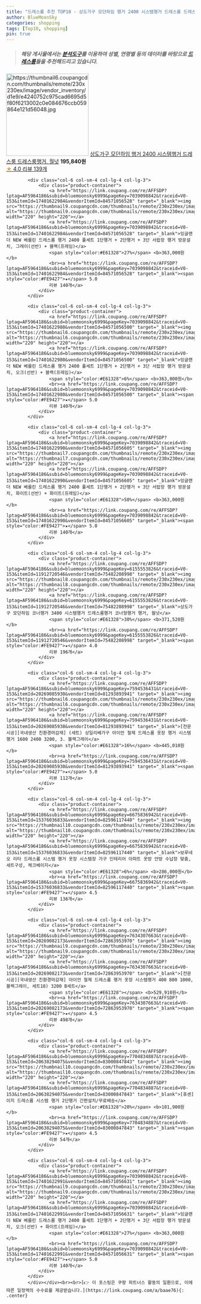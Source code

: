 ```yaml
---
title: "드레스룸 추천 TOP10 - 상도가구 모던하임 행거 2400 시스템행거 드레스룸 드레스룸행거, 월넛"
author: BlueMoonSky
categories: shopping
tags: [Top10, shopping]
pin: true
---
```


> ##### 해당 게시물에서는 [**분석도구**](https://itemscout.io/)를 이용하여 **성별**, **연령별** 등의 데이터를 바탕으로 [**드레스룸**](https://link.coupang.com/a/baae76)들을 추천해드리고 있습니다.
<div class="container"><div class="row">
            <div class="col-6 col-sm-4 col-lg-4 col-lg-3">
                <div class="product-container">
                    <a href="https://link.coupang.com/re/AFFSDP?lptag=AF5964186&subid=bluemoonsky6999&pageKey=7190532875&traceid=V0-153&itemId=18153803780&vendorItemId=70398362591" target="_blank"><img src="https://thumbnail6.coupangcdn.com/thumbnails/remote/230x230ex/image/vendor_inventory/d1e9/e4240752c975cad6695d5f80f6213002c0e084676ccb059864e121d56048.jpg" alt="https://thumbnail6.coupangcdn.com/thumbnails/remote/230x230ex/image/vendor_inventory/d1e9/e4240752c975cad6695d5f80f6213002c0e084676ccb059864e121d56048.jpg" width="220" height="220"></a>
                    <a href="https://link.coupang.com/re/AFFSDP?lptag=AF5964186&subid=bluemoonsky6999&pageKey=7190532875&traceid=V0-153&itemId=18153803780&vendorItemId=70398362591" target="_blank">상도가구 모던하임 행거 2400 시스템행거 드레스룸 드레스룸행거, 월넛</a>
                    <span style="color:#E61328"></span> <b>195,840원</b>
                    <br><a href="https://link.coupang.com/re/AFFSDP?lptag=AF5964186&subid=bluemoonsky6999&pageKey=7190532875&traceid=V0-153&itemId=18153803780&vendorItemId=70398362591" target="_blank"><span style="color:#FE9427">★</span> 4.0
                    리뷰 139개</a>
                </div>
            </div>
            
            <div class="col-6 col-sm-4 col-lg-4 col-lg-3">
                <div class="product-container">
                    <a href="https://link.coupang.com/re/AFFSDP?lptag=AF5964186&subid=bluemoonsky6999&pageKey=7039098842&traceid=V0-153&itemId=17401622984&vendorItemId=84571056528" target="_blank"><img src="https://thumbnail9.coupangcdn.com/thumbnails/remote/230x230ex/image/rs_quotation_api/cawyhvaz/a60690497021472f9b794657e3891b2a.jpg" alt="https://thumbnail9.coupangcdn.com/thumbnails/remote/230x230ex/image/rs_quotation_api/cawyhvaz/a60690497021472f9b794657e3891b2a.jpg" width="220" height="220"></a>
                    <a href="https://link.coupang.com/re/AFFSDP?lptag=AF5964186&subid=bluemoonsky6999&pageKey=7039098842&traceid=V0-153&itemId=17401622984&vendorItemId=84571056528" target="_blank">잉글랜더 NEW 베를린 드레스룸 행거 2400 풀세트 1단행거 + 2단행거 + 3단 서랍장 행거 방문설치, 그레이(선반) + 블랙(프레임)</a>
                    <span style="color:#E61328">27%</span> <b>363,000원</b>
                    <br><a href="https://link.coupang.com/re/AFFSDP?lptag=AF5964186&subid=bluemoonsky6999&pageKey=7039098842&traceid=V0-153&itemId=17401622984&vendorItemId=84571056528" target="_blank"><span style="color:#FE9427">★</span> 5.0
                    리뷰 140개</a>
                </div>
            </div>
            
            <div class="col-6 col-sm-4 col-lg-4 col-lg-3">
                <div class="product-container">
                    <a href="https://link.coupang.com/re/AFFSDP?lptag=AF5964186&subid=bluemoonsky6999&pageKey=7039098842&traceid=V0-153&itemId=17401622980&vendorItemId=84571056500" target="_blank"><img src="https://thumbnail6.coupangcdn.com/thumbnails/remote/230x230ex/image/rs_quotation_api/1hhzelw4/23b7935ca778471aa2a95f4b95019a8e.jpg" alt="https://thumbnail6.coupangcdn.com/thumbnails/remote/230x230ex/image/rs_quotation_api/1hhzelw4/23b7935ca778471aa2a95f4b95019a8e.jpg" width="220" height="220"></a>
                    <a href="https://link.coupang.com/re/AFFSDP?lptag=AF5964186&subid=bluemoonsky6999&pageKey=7039098842&traceid=V0-153&itemId=17401622980&vendorItemId=84571056500" target="_blank">잉글랜더 NEW 베를린 드레스룸 행거 2400 풀세트 1단행거 + 2단행거 + 3단 서랍장 행거 방문설치, 오크(선반) + 블랙(프레임)</a>
                    <span style="color:#E61328">6%</span> <b>363,000원</b>
                    <br><a href="https://link.coupang.com/re/AFFSDP?lptag=AF5964186&subid=bluemoonsky6999&pageKey=7039098842&traceid=V0-153&itemId=17401622980&vendorItemId=84571056500" target="_blank"><span style="color:#FE9427">★</span> 5.0
                    리뷰 140개</a>
                </div>
            </div>
            
            <div class="col-6 col-sm-4 col-lg-4 col-lg-3">
                <div class="product-container">
                    <a href="https://link.coupang.com/re/AFFSDP?lptag=AF5964186&subid=bluemoonsky6999&pageKey=7039098842&traceid=V0-153&itemId=17401622990&vendorItemId=84571056605" target="_blank"><img src="https://thumbnail7.coupangcdn.com/thumbnails/remote/230x230ex/image/rs_quotation_api/g2zg8f03/a09177a94c5343ba9e8a1de396b99ca1.jpg" alt="https://thumbnail7.coupangcdn.com/thumbnails/remote/230x230ex/image/rs_quotation_api/g2zg8f03/a09177a94c5343ba9e8a1de396b99ca1.jpg" width="220" height="220"></a>
                    <a href="https://link.coupang.com/re/AFFSDP?lptag=AF5964186&subid=bluemoonsky6999&pageKey=7039098842&traceid=V0-153&itemId=17401622990&vendorItemId=84571056605" target="_blank">잉글랜더 NEW 베를린 드레스룸 행거 2400 풀세트 1단행거 + 2단행거 + 3단 서랍장 행거 방문설치, 화이트(선반) + 화이트(프레임)</a>
                    <span style="color:#E61328">50%</span> <b>363,000원</b>
                    <br><a href="https://link.coupang.com/re/AFFSDP?lptag=AF5964186&subid=bluemoonsky6999&pageKey=7039098842&traceid=V0-153&itemId=17401622990&vendorItemId=84571056605" target="_blank"><span style="color:#FE9427">★</span> 5.0
                    리뷰 140개</a>
                </div>
            </div>
            
            <div class="col-6 col-sm-4 col-lg-4 col-lg-3">
                <div class="product-container">
                    <a href="https://link.coupang.com/re/AFFSDP?lptag=AF5964186&subid=bluemoonsky6999&pageKey=6155553826&traceid=V0-153&itemId=11912720546&vendorItemId=75482208998" target="_blank"><img src="https://thumbnail8.coupangcdn.com/thumbnails/remote/230x230ex/image/vendor_inventory/52d6/762454daefcb345ca86c44614d1839d7e3e02d8ea3e5dee2920cc4bf08ea.jpg" alt="https://thumbnail8.coupangcdn.com/thumbnails/remote/230x230ex/image/vendor_inventory/52d6/762454daefcb345ca86c44614d1839d7e3e02d8ea3e5dee2920cc4bf08ea.jpg" width="220" height="220"></a>
                    <a href="https://link.coupang.com/re/AFFSDP?lptag=AF5964186&subid=bluemoonsky6999&pageKey=6155553826&traceid=V0-153&itemId=11912720546&vendorItemId=75482208998" target="_blank">상도가구 모던하임 코너행거 3400 시스템행거 드레스룸행거 코너형행거 행거, 월넛</a>
                    <span style="color:#E61328">30%</span> <b>371,520원</b>
                    <br><a href="https://link.coupang.com/re/AFFSDP?lptag=AF5964186&subid=bluemoonsky6999&pageKey=6155553826&traceid=V0-153&itemId=11912720546&vendorItemId=75482208998" target="_blank"><span style="color:#FE9427">★</span> 4.0
                    리뷰 196개</a>
                </div>
            </div>
            
            <div class="col-6 col-sm-4 col-lg-4 col-lg-3">
                <div class="product-container">
                    <a href="https://link.coupang.com/re/AFFSDP?lptag=AF5964186&subid=bluemoonsky6999&pageKey=7594536431&traceid=V0-153&itemId=20269085930&vendorItemId=81293893941" target="_blank"><img src="https://thumbnail6.coupangcdn.com/thumbnails/remote/230x230ex/image/vendor_inventory/5878/ebe9b3752d7db482dc8f5935d88958e66d355a9fdeb1044ab49f50d49f64.jpg" alt="https://thumbnail6.coupangcdn.com/thumbnails/remote/230x230ex/image/vendor_inventory/5878/ebe9b3752d7db482dc8f5935d88958e66d355a9fdeb1044ab49f50d49f64.jpg" width="220" height="220"></a>
                    <a href="https://link.coupang.com/re/AFFSDP?lptag=AF5964186&subid=bluemoonsky6999&pageKey=7594536431&traceid=V0-153&itemId=20269085930&vendorItemId=81293893941" target="_blank">[전문시공][국내생산 친환경마감재] (세트) 상일리베가구 아이언 철제 드레스룸 옷장 행거 시스템행거 1600 2400 3200, 3. 블랙그레이</a>
                    <span style="color:#E61328">16%</span> <b>445,010원</b>
                    <br><a href="https://link.coupang.com/re/AFFSDP?lptag=AF5964186&subid=bluemoonsky6999&pageKey=7594536431&traceid=V0-153&itemId=20269085930&vendorItemId=81293893941" target="_blank"><span style="color:#FE9427">★</span> 5.0
                    리뷰 112개</a>
                </div>
            </div>
            
            <div class="col-6 col-sm-4 col-lg-4 col-lg-3">
                <div class="product-container">
                    <a href="https://link.coupang.com/re/AFFSDP?lptag=AF5964186&subid=bluemoonsky6999&pageKey=6675836942&traceid=V0-153&itemId=15376036833&vendorItemId=82596117440" target="_blank"><img src="https://thumbnail10.coupangcdn.com/thumbnails/remote/230x230ex/image/vendor_inventory/de78/56c76f9a1deae2b4ec57d61670d03df1c0b6719ab73da0184cd9893f56b0.jpg" alt="https://thumbnail10.coupangcdn.com/thumbnails/remote/230x230ex/image/vendor_inventory/de78/56c76f9a1deae2b4ec57d61670d03df1c0b6719ab73da0184cd9893f56b0.jpg" width="220" height="220"></a>
                    <a href="https://link.coupang.com/re/AFFSDP?lptag=AF5964186&subid=bluemoonsky6999&pageKey=6675836942&traceid=V0-153&itemId=15376036833&vendorItemId=82596117440" target="_blank">보루네오 리타 드레스룸 시스템 행거 옷장 시스템장 가구 인테리어 아파트 옷방 안방 수납장 맞춤, 세트구성, 체크베이지</a>
                    <span style="color:#E61328">6%</span> <b>286,000원</b>
                    <br><a href="https://link.coupang.com/re/AFFSDP?lptag=AF5964186&subid=bluemoonsky6999&pageKey=6675836942&traceid=V0-153&itemId=15376036833&vendorItemId=82596117440" target="_blank"><span style="color:#FE9427">★</span> 4.5
                    리뷰 136개</a>
                </div>
            </div>
            
            <div class="col-6 col-sm-4 col-lg-4 col-lg-3">
                <div class="product-container">
                    <a href="https://link.coupang.com/re/AFFSDP?lptag=AF5964186&subid=bluemoonsky6999&pageKey=7634307663&traceid=V0-153&itemId=20269082173&vendorItemId=72863953970" target="_blank"><img src="https://thumbnail9.coupangcdn.com/thumbnails/remote/230x230ex/image/vendor_inventory/c4c6/7c427e16d911db40a0f9f4555e50db35f838718d3c5114c773f217126b8b.jpg" alt="https://thumbnail9.coupangcdn.com/thumbnails/remote/230x230ex/image/vendor_inventory/c4c6/7c427e16d911db40a0f9f4555e50db35f838718d3c5114c773f217126b8b.jpg" width="220" height="220"></a>
                    <a href="https://link.coupang.com/re/AFFSDP?lptag=AF5964186&subid=bluemoonsky6999&pageKey=7634307663&traceid=V0-153&itemId=20269082173&vendorItemId=72863953970" target="_blank">[전문시공][국내생산 친환경마감재] 아이언 철제 드레스룸 행거 옷장 시스템행거 400 800 1000, 블랙그레이, 세트18) 3200 B세트</a>
                    <span style="color:#E61328"></span> <b>529,910원</b>
                    <br><a href="https://link.coupang.com/re/AFFSDP?lptag=AF5964186&subid=bluemoonsky6999&pageKey=7634307663&traceid=V0-153&itemId=20269082173&vendorItemId=72863953970" target="_blank"><span style="color:#FE9427">★</span> 4.5
                    리뷰 498개</a>
                </div>
            </div>
            
            <div class="col-6 col-sm-4 col-lg-4 col-lg-3">
                <div class="product-container">
                    <a href="https://link.coupang.com/re/AFFSDP?lptag=AF5964186&subid=bluemoonsky6999&pageKey=7704834887&traceid=V0-153&itemId=20638294075&vendorItemId=83000847843" target="_blank"><img src="https://thumbnail10.coupangcdn.com/thumbnails/remote/230x230ex/image/vendor_inventory/1593/918b5d58951dab1468d256721dbbb023f3364d431e1bf4a32aa2a46ba5c4.jpg" alt="https://thumbnail10.coupangcdn.com/thumbnails/remote/230x230ex/image/vendor_inventory/1593/918b5d58951dab1468d256721dbbb023f3364d431e1bf4a32aa2a46ba5c4.jpg" width="220" height="220"></a>
                    <a href="https://link.coupang.com/re/AFFSDP?lptag=AF5964186&subid=bluemoonsky6999&pageKey=7704834887&traceid=V0-153&itemId=20638294075&vendorItemId=83000847843" target="_blank">[휴센] 이지 드레스룸 시스템 행거 2단행거 간편설치/무료배송</a>
                    <span style="color:#E61328">20%</span> <b>101,900원</b>
                    <br><a href="https://link.coupang.com/re/AFFSDP?lptag=AF5964186&subid=bluemoonsky6999&pageKey=7704834887&traceid=V0-153&itemId=20638294075&vendorItemId=83000847843" target="_blank"><span style="color:#FE9427">★</span> 4.5
                    리뷰 54개</a>
                </div>
            </div>
            
            <div class="col-6 col-sm-4 col-lg-4 col-lg-3">
                <div class="product-container">
                    <a href="https://link.coupang.com/re/AFFSDP?lptag=AF5964186&subid=bluemoonsky6999&pageKey=7039098842&traceid=V0-153&itemId=17401622991&vendorItemId=84571056631" target="_blank"><img src="https://thumbnail9.coupangcdn.com/thumbnails/remote/230x230ex/image/rs_quotation_api/vm3qwquw/c06a5ed0e99c4f3ab92ccf347700de5a.jpg" alt="https://thumbnail9.coupangcdn.com/thumbnails/remote/230x230ex/image/rs_quotation_api/vm3qwquw/c06a5ed0e99c4f3ab92ccf347700de5a.jpg" width="220" height="220"></a>
                    <a href="https://link.coupang.com/re/AFFSDP?lptag=AF5964186&subid=bluemoonsky6999&pageKey=7039098842&traceid=V0-153&itemId=17401622991&vendorItemId=84571056631" target="_blank">잉글랜더 NEW 베를린 드레스룸 행거 2400 풀세트 1단행거 + 2단행거 + 3단 서랍장 행거 방문설치, 오크(선반) + 화이트(프레임)</a>
                    <span style="color:#E61328">27%</span> <b>363,000원</b>
                    <br><a href="https://link.coupang.com/re/AFFSDP?lptag=AF5964186&subid=bluemoonsky6999&pageKey=7039098842&traceid=V0-153&itemId=17401622991&vendorItemId=84571056631" target="_blank"><span style="color:#FE9427">★</span> 5.0
                    리뷰 140개</a>
                </div>
            </div>
            </div></div><br><br>[👉 이 포스팅은 쿠팡 파트너스 활동의 일환으로, 이에 따른 일정액의 수수료를 제공받습니다.](https://link.coupang.com/a/baae76){: .center}